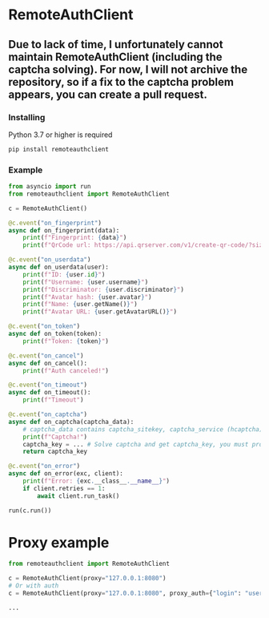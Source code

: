 # RemoteAuthClient

## Due to lack of time, I unfortunately cannot maintain RemoteAuthClient (including the captcha solving). For now, I will not archive the repository, so if a fix to the captcha problem appears, you can create a pull request.

### Installing
Python 3.7 or higher is required
```sh
pip install remoteauthclient
```

### Example
```py
from asyncio import run
from remoteauthclient import RemoteAuthClient

c = RemoteAuthClient()

@c.event("on_fingerprint")
async def on_fingerprint(data):
    print(f"Fingerprint: {data}")
    print(f"QrCode url: https://api.qrserver.com/v1/create-qr-code/?size=256x256&data={data}")

@c.event("on_userdata")
async def on_userdata(user):
    print(f"ID: {user.id}")
    print(f"Username: {user.username}")
    print(f"Discriminator: {user.discriminator}")
    print(f"Avatar hash: {user.avatar}")
    print(f"Name: {user.getName()}")
    print(f"Avatar URL: {user.getAvatarURL()}")

@c.event("on_token")
async def on_token(token):
    print(f"Token: {token}")

@c.event("on_cancel")
async def on_cancel():
    print(f"Auth canceled!")

@c.event("on_timeout")
async def on_timeout():
    print(f"Timeout")

@c.event("on_captcha")
async def on_captcha(captcha_data):
    # captcha_data contains captcha_sitekey, captcha_service (hcaptcha), captcha_rqdata and captcha_rqtoken
    print(f"Captcha!")
    captcha_key = ... # Solve captcha and get captcha_key, you must provide captcha_sitekey and captcha_rqdata to solving service
    return captcha_key

@c.event("on_error")
async def on_error(exc, client):
    print(f"Error: {exc.__class__.__name__}")
    if client.retries == 1:
        await client.run_task()

run(c.run())
```

# Proxy example
```py
from remoteauthclient import RemoteAuthClient

c = RemoteAuthClient(proxy="127.0.0.1:8080")
# Or with auth
c = RemoteAuthClient(proxy="127.0.0.1:8080", proxy_auth={"login": "user", "password": "password"})

...
```
